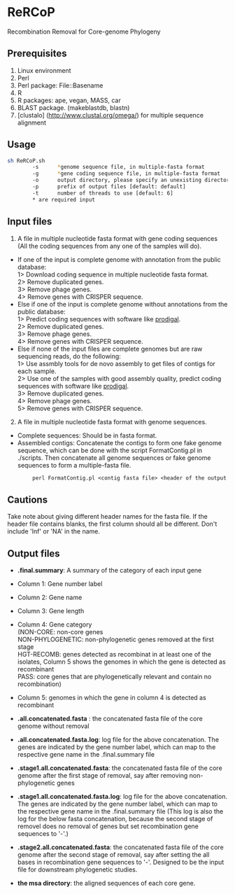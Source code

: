 ReRCoP
===
Recombination Removal for Core-genome Phylogeny

Prerequisites
---
1. Linux environment
2. Perl
3. Perl package: File::Basename
4. R
5. R packages: ape, vegan, MASS, car 
6. BLAST package. (makeblastdb, blastn)
7. [clustalo] (http://www.clustal.org/omega/) for multiple sequence alignment

Usage
---
```sh
sh ReRCoP.sh
        -s      *genome sequence file, in multiple-fasta format
        -g      *gene coding sequence file, in multiple-fasta format
        -o      output directory, please specify an unexisting directory [default: ./ReRCoP]
        -p      prefix of output files [default: default]
        -t      number of threads to use [default: 6]
        * are required input
```

Input files
---
1. A file in multiple nucleotide fasta format with gene coding sequences (All the coding sequences from any one of the samples will do).  
  * If one of the input is complete genome with annotation from the public database:  
		1> Download coding sequence in multiple nucleotide fasta format.  
		2> Remove duplicated genes.  
		3> Remove phage genes.  
		4> Remove genes with CRISPER sequence.
 * Else if one of the input is complete genome without annotations from the public database:  
		1> Predict coding sequences with software like [prodigal](http://prodigal.ornl.gov/).  
		2> Remove duplicated genes.  
    3> Remove phage genes.  
	  4> Remove genes with CRISPER sequence.
 * Else if none of the input files are complete genomes but are raw sequencing reads, do the following:  
		1> Use assmbly tools for de novo assembly to get files of contigs for each sample.  
		2> Use one of the samples with good assembly quality, predict coding sequences with software like [prodigal](http://prodigal.ornl.gov/).  
		3> Remove duplicated genes.  
		4> Remove phage genes.  
		5> Remove genes with CRISPER sequence.  

2. A file in multiple nucleotide fasta format with genome sequences.
 * Complete sequences: Should be in fasta format.
 * Assembled contigs: Concatenate the contigs to form one fake genome sequence, which can be done with the script FormatContig.pl in ./scripts. Then concatenate all genome sequences or fake genome sequences to form a multiple-fasta file.
```perl
		perl FormatContig.pl <contig fasta file> <header of the output fasta file> <output fasta file>
```
  
Cautions
---
Take note about giving different header names for the fasta file. If the header file contains blanks, the first column should all be different. Don't include 'Inf' or 'NA' in the name.

Output files
---
* **.final.summary**: A summary of the category of each input gene
 * Column 1: Gene number label
 * Column 2: Gene name
 * Column 3: Gene length
 * Column 4: Gene category   
		(NON-CORE: non-core genes  
		 NON-PHYLOGENETIC: non-phylogenetic genes removed at the first stage  
		 HGT-RECOMB: genes detected as recombinat in at least one of the isolates, Column 5 shows the genomes in which the gene is detected as recombinant  
		 PASS: core genes that are phylogenetically relevant and contain no recombination)
 * Column 5: genomes in which the gene in column 4 is detected as recombinant

* **.all.concatenated.fasta** : the concatenated fasta file of the core genome without removal
* **.all.concatenated.fasta.log**: log file for the above concatenation. The genes are indicated by the gene number label, which can map to the respective gene name in the .final.summary file

* **.stage1.all.concatenated.fasta**: the concatenated fasta file of the core genome after the first stage of removal, say after removing non-phylogenetic genes
* **.stage1.all.concatenated.fasta.log**: log file for the above concatenation. The genes are indicated by the gene number label, which can map to the respective gene name in the .final.summary file (This log is also the log for the below fasta concatenation, because the second stage of removel does no removal of genes but set recombination gene sequences to '-'.)

* **.stage2.all.concatenated.fasta**: the concatenated fasta file of the core genome after the second stage of removal, say after setting the all bases in recombination gene sequences to '-'. Designed to be the input file for downstream phylogenetic studies.

* **the msa directory**: the aligned sequences of each core gene.
